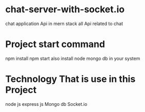 # chat-server-with-socket.io
chat application Api in mern stack all Api related to chat 
# Project start command 
npm install
npm start 
also install node mongo db in your system 
# Technology That is use in this Project
node js
express js
Mongo db
Socket.io

